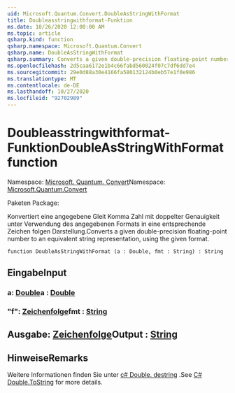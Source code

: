 ```yaml
---
uid: Microsoft.Quantum.Convert.DoubleAsStringWithFormat
title: Doubleasstringwithformat-Funktion
ms.date: 10/26/2020 12:00:00 AM
ms.topic: article
qsharp.kind: function
qsharp.namespace: Microsoft.Quantum.Convert
qsharp.name: DoubleAsStringWithFormat
qsharp.summary: Converts a given double-precision floating-point number to an equivalent string representation, using the given format.
ms.openlocfilehash: 2d5caa6172e1b4c66fabd560024f07c7df6dd7e4
ms.sourcegitcommit: 29e0d88a30e4166fa580132124b0eb57e1f0e986
ms.translationtype: MT
ms.contentlocale: de-DE
ms.lasthandoff: 10/27/2020
ms.locfileid: "92702989"
---
```

# <a name="doubleasstringwithformat-function"></a><span data-ttu-id="e5477-102">Doubleasstringwithformat-Funktion</span><span class="sxs-lookup"><span data-stu-id="e5477-102">DoubleAsStringWithFormat function</span></span>

<span data-ttu-id="e5477-103">Namespace: [Microsoft. Quantum. Convert](xref:Microsoft.Quantum.Convert)</span><span class="sxs-lookup"><span data-stu-id="e5477-103">Namespace: [Microsoft.Quantum.Convert](xref:Microsoft.Quantum.Convert)</span></span>

<span data-ttu-id="e5477-104">Paketen [](https://nuget.org/packages/)</span><span class="sxs-lookup"><span data-stu-id="e5477-104">Package: [](https://nuget.org/packages/)</span></span>


<span data-ttu-id="e5477-105">Konvertiert eine angegebene Gleit Komma Zahl mit doppelter Genauigkeit unter Verwendung des angegebenen Formats in eine entsprechende Zeichen folgen Darstellung.</span><span class="sxs-lookup"><span data-stu-id="e5477-105">Converts a given double-precision floating-point number to an equivalent string representation, using the given format.</span></span>

```qsharp
function DoubleAsStringWithFormat (a : Double, fmt : String) : String
```


## <a name="input"></a><span data-ttu-id="e5477-106">Eingabe</span><span class="sxs-lookup"><span data-stu-id="e5477-106">Input</span></span>

### <a name="a--double"></a><span data-ttu-id="e5477-107">a: [Double](xref:microsoft.quantum.lang-ref.double)</span><span class="sxs-lookup"><span data-stu-id="e5477-107">a : [Double](xref:microsoft.quantum.lang-ref.double)</span></span>




### <a name="fmt--string"></a><span data-ttu-id="e5477-108">"f": [Zeichenfolge](xref:microsoft.quantum.lang-ref.string)</span><span class="sxs-lookup"><span data-stu-id="e5477-108">fmt : [String](xref:microsoft.quantum.lang-ref.string)</span></span>





## <a name="output--string"></a><span data-ttu-id="e5477-109">Ausgabe: [Zeichenfolge](xref:microsoft.quantum.lang-ref.string)</span><span class="sxs-lookup"><span data-stu-id="e5477-109">Output : [String](xref:microsoft.quantum.lang-ref.string)</span></span>



## <a name="remarks"></a><span data-ttu-id="e5477-110">Hinweise</span><span class="sxs-lookup"><span data-stu-id="e5477-110">Remarks</span></span>

<span data-ttu-id="e5477-111">Weitere Informationen finden Sie unter [c# Double. destring](https://docs.microsoft.com/dotnet/api/system.double.tostring?view=netframework-4.7.1#System_Double_ToString_System_String_) .</span><span class="sxs-lookup"><span data-stu-id="e5477-111">See [C# Double.ToString](https://docs.microsoft.com/dotnet/api/system.double.tostring?view=netframework-4.7.1#System_Double_ToString_System_String_) for more details.</span></span>